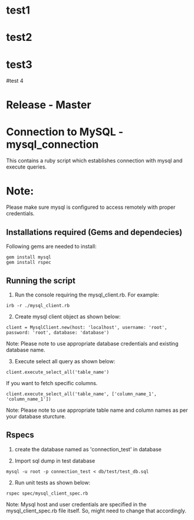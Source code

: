# test1
# test2
# test3
#test 4

# Release - Master

# Connection to MySQL - mysql_connection
This contains a ruby script which establishes connection with mysql and execute queries.

# Note:
Please make sure mysql is configured to access remotely with proper credentials.

## Installations required (Gems and dependecies)

Following gems are needed to install:
```
gem install mysql
gem install rspec
```

## Running the script

1. Run the console requiring the mysql_client.rb. For example:

```
irb -r ./mysql_client.rb
```

2. Create mysql client object as shown below:

```
client = MysqlClient.new(host: 'localhost', username: 'root', password: 'root', database: 'database')
```
Note: Please note to use appropriate database credentials and existing database name.

3. Execute select all query as shown below:

```
client.execute_select_all('table_name')
```
If you want to fetch specific columns.

```
client.execute_select_all('table_name', ['column_name_1', 'column_name_1'])
```
Note: Please note to use appropriate table name and column names as per your database sturcture.

## Rspecs

1. create the database named as 'connection_test' in database

1. Import sql dump in test database

```
mysql -u root -p connection_test < db/test/test_db.sql
```
2. Run unit tests as shown below:

```
rspec spec/mysql_client_spec.rb
```
Note: Mysql host and user credentials are specified in the mysql_client_spec.rb file itself. So, might need to change that accordingly.
